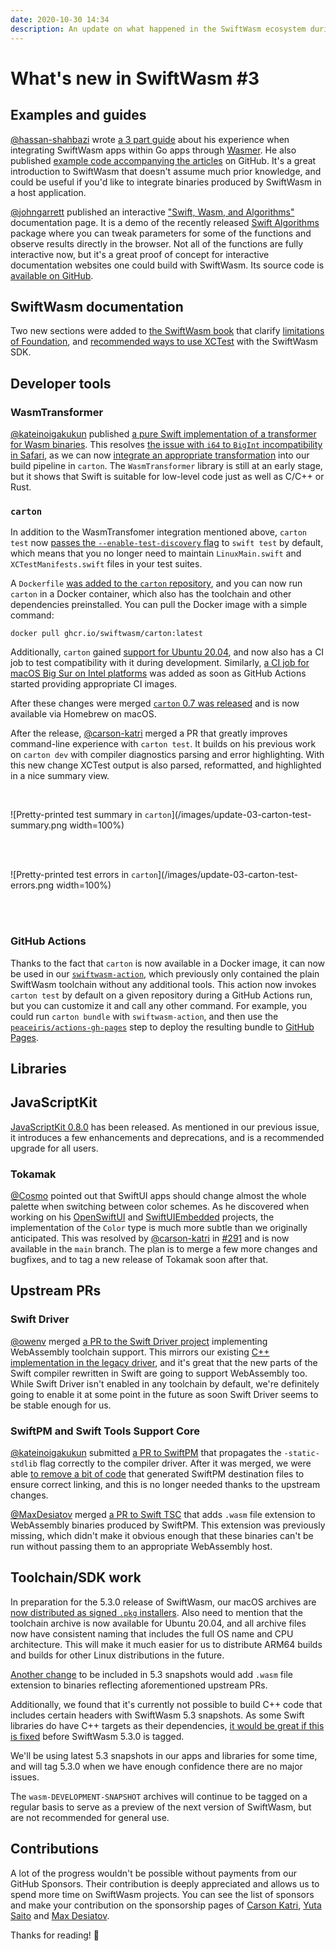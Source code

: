 ```yaml
---
date: 2020-10-30 14:34
description: An update on what happened in the SwiftWasm ecosystem during the second half of October 2020.
---
```

# What's new in SwiftWasm #3

## Examples and guides

[@hassan-shahbazi](https://github.com/hassan-shahbazi) wrote [a 3 part
guide](https://medium.com/@h.shahbazi/the-power-of-swift-web-assembly-part-1-fdfa4e9134ee) about
his experience when integrating SwiftWasm apps within Go apps through [Wasmer](https://wasmer.io/).
He also published [example code accompanying the
articles](https://github.com/hassan-shahbazi/swiftwasm-go) on GitHub. It's a great introduction
to SwiftWasm that doesn't assume much prior knowledge, and could be useful if you'd like to
integrate binaries produced by SwiftWasm in a host application.

[@johngarrett](https://github.com/johngarrett) published an interactive ["Swift, Wasm, and
Algorithms"](https://garrepi.dev/swal) documentation page. It is a demo of the recently released
[Swift Algorithms](https://github.com/apple/swift-algorithms) package where you can tweak parameters
for some of the functions and observe results directly in the browser. Not all of the functions are
fully interactive now, but it's a great proof of concept for interactive documentation websites one
could build with SwiftWasm. Its source code is [available on
GitHub](https://github.com/johngarrett/swal-wasm).

## SwiftWasm documentation

Two new sections were added to [the SwiftWasm book](https://book.swiftwasm.org/) that clarify
[limitations of Foundation](https://book.swiftwasm.org/getting-started/foundation.html),
and [recommended ways to use XCTest](https://book.swiftwasm.org/getting-started/testing.html) with
the SwiftWasm SDK.

## Developer tools

### WasmTransformer

[@kateinoigakukun](https://github.com/kateinoigakukun) published [a pure Swift implementation of a
transformer for Wasm binaries](https://github.com/swiftwasm/WasmTransformer). This resolves
[the issue with `i64` to `BigInt` incompatibility in Safari](https://github.com/swiftwasm/JavaScriptKit/issues/97),
as we can now [integrate an appropriate transformation](https://github.com/swiftwasm/carton/pull/131)
into our build pipeline in `carton`. The `WasmTransformer` library is still at an early stage, but
it shows that Swift is suitable for low-level code just as well as C/C++ or Rust.

### `carton`

In addition to the WasmTransfomer integration mentioned above, `carton test` now [passes
the `--enable-test-discovery` flag](https://github.com/swiftwasm/carton/pull/130) to `swift test` by
default, which means that you no longer need to maintain `LinuxMain.swift` and `XCTestManifests.swift`
files in your test suites.

A `Dockerfile` [was added to the `carton` repository](https://github.com/swiftwasm/carton/pull/136),
and you can now run `carton` in a Docker container, which also has the toolchain and other
dependencies preinstalled. You can pull the Docker image with a simple command:

```
docker pull ghcr.io/swiftwasm/carton:latest
```

Additionally, `carton` gained [support for Ubuntu 20.04](https://github.com/swiftwasm/carton/pull/134),
and now also has a CI job to test compatibility with it during development. Similarly, [a CI job
for macOS Big Sur on Intel platforms](https://github.com/swiftwasm/carton/pull/132) was added as
soon as GitHub Actions started providing appropriate CI images.

After these changes were merged [`carton` 0.7 was released](https://github.com/swiftwasm/carton/releases/tag/0.7.0)
and is now available via Homebrew on macOS.

After the release, [@carson-katri](https://github.com/carson-katri) merged a PR that greatly improves
command-line experience with `carton test`. It builds on his previous work on `carton dev` with
compiler diagnostics parsing and error highlighting. With this new change XCTest output
is also parsed, reformatted, and highlighted in a nice summary view.

<br />

![Pretty-printed test summary in `carton`](/images/update-03-carton-test-summary.png width=100%)

<br />
<br />

![Pretty-printed test errors in `carton`](/images/update-03-carton-test-errors.png width=100%)

<br />
<br />

### GitHub Actions

Thanks to the fact that `carton` is now available in a Docker image, it can now be used in
our [`swiftwasm-action`](https://github.com/swiftwasm/swiftwasm-action), which previously only
contained the plain SwiftWasm toolchain without any additional tools. This action now
invokes `carton test` by default on a given repository during a GitHub Actions run, but you can
customize it and call any other command. For example, you could run `carton bundle` with `swiftwasm-action`,
and then use the [`peaceiris/actions-gh-pages`](https://github.com/peaceiris/actions-gh-pages) step
to deploy the resulting bundle to [GitHub Pages](https://pages.github.com/).

## Libraries

## JavaScriptKit

[JavaScriptKit 0.8.0](https://github.com/swiftwasm/JavaScriptKit/releases/tag/0.8.0) has been
released. As mentioned in our previous issue, it introduces a few enhancements and deprecations,
and is a recommended upgrade for all users.

### Tokamak

[@Cosmo](https://github.com/Cosmo) pointed out that SwiftUI apps should change almost the whole
palette when switching between color schemes. As he discovered when working on his
[OpenSwiftUI](https://github.com/Cosmo/OpenSwiftUI/) and [SwiftUIEmbedded](https://github.com/Cosmo/SwiftUIEmbedded)
projects, the implementation of the `Color` type is much more subtle than we originally anticipated.
This was resolved by [@carson-katri](https://github.com/carson-katri) in
[#291](https://github.com/TokamakUI/Tokamak/issues/291) and is now available in the `main` branch.
The plan is to merge a few more changes and bugfixes, and to tag a new release of Tokamak soon
after that.

## Upstream PRs

### Swift Driver

[@owenv](https://github.com/owenv) merged [a PR to the Swift Driver
project](https://github.com/apple/swift-driver/pull/315) implementing WebAssembly toolchain
support. This mirrors our existing [C++ implementation in the legacy
driver](https://github.com/swiftwasm/swift/blob/swiftwasm/lib/Driver/WebAssemblyToolChains.cpp), and
it's great that the new parts of the Swift compiler rewritten in Swift are going to support
WebAssembly too. While Swift Driver isn't enabled in any toolchain by default, we're definitely
going to enable it at some point in the future as soon Swift Driver seems to be stable enough for
us.

### SwiftPM and Swift Tools Support Core

[@kateinoigakukun](https://github.com/kateinoigakukun) submitted [a PR to
SwiftPM](https://github.com/apple/swift-package-manager/pull/3001) that propagates the `-static-stdlib`
flag correctly to the compiler driver. After it was merged, we were able [to remove a bit of
code](https://github.com/swiftwasm/carton/pull/141) that generated SwiftPM destination files to
ensure correct linking, and this is no longer needed thanks to the upstream changes.

[@MaxDesiatov](https://github.com/sponsors/MaxDesiatov) merged [a PR to Swift
TSC](https://github.com/apple/swift-tools-support-core/pull/153) that adds `.wasm` file extension to
WebAssembly binaries produced by SwiftPM. This extension was previously missing, which didn't make
it obvious enough that these binaries can't be run without passing them to an appropriate
WebAssembly host.

## Toolchain/SDK work

In preparation for the 5.3.0 release of SwiftWasm, our macOS archives are [now distributed as
signed `.pkg` installers](https://github.com/swiftwasm/swift/pull/2029). Also need to mention that
the toolchain archive is now available for Ubuntu 20.04, and all archive files now have consistent
naming that includes the full OS name and CPU architecture. This will make it much easier for us
to distribute ARM64 builds and builds for other Linux distributions in the
future.

[Another change](https://github.com/swiftwasm/swift/pull/2125) to be included in 5.3 snapshots would
add `.wasm` file extension to binaries reflecting aforementioned upstream PRs.

Additionally, we found that it's currently not possible to build C++ code that includes certain
headers with SwiftWasm 5.3 snapshots. As some Swift libraries do have C++ targets as their
dependencies, [it would be great if this is fixed](https://github.com/swiftwasm/swift/pull/2127)
before SwiftWasm 5.3.0 is tagged.

We'll be using latest 5.3 snapshots in our apps and libraries for some time, and will tag 5.3.0 when
we have enough confidence there are no major issues.

The `wasm-DEVELOPMENT-SNAPSHOT` archives will continue to be tagged on a regular basis to serve as
a preview of the next version of SwiftWasm, but are not recommended for general use.

## Contributions

A lot of the progress wouldn't be possible without payments from our GitHub Sponsors. Their
contribution is deeply appreciated and allows us to spend more time on SwiftWasm projects. You can
see the list of sponsors and make your contribution on the sponsorship pages of [Carson
Katri](https://github.com/sponsors/carson-katri), [Yuta
Saito](https://github.com/sponsors/kateinoigakukun) and [Max
Desiatov](https://github.com/sponsors/MaxDesiatov).

Thanks for reading! 👋
